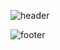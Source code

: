 <!--
**guswo4324/guswo4324** is a ✨ _special_ ✨ repository because its `README.md` (this file) appears on your GitHub profile.

Here are some ideas to get you started:

- 🔭 I’m currently working on ...
- 🌱 I’m currently learning ...
- 👯 I’m looking to collaborate on ...
- 🤔 I’m looking for help with ...
- 💬 Ask me about ...
- 📫 How to reach me: ...
- 😄 Pronouns: ...
- ⚡ Fun fact: ...
-->
<!--
00FA9A : MEDIUMSPRINGGREEN
7FFFD4 : AQUAMARINE
E0FFFF : LIGHTCYAN
90EE90 : LIGTHGREEN
00FF00 : LIME
87CEEB : SKYBLUE
-->

<!--![header](https://capsule-render.vercel.app/api?type=waving&color=gradient&height=200&section=header&text=🌱&fontSize=40) -->

![header](https://capsule-render.vercel.app/api?type=waving&color=87CEEB&text=%20🌱%20%20&height=200&fontSize=40&fontColor=ffffff)

<!--
<a href="https://github.com/guswo4324"><img align="left" style="height:170px" src="https://github-readme-stats.vercel.app/api?username=guswo4324&show_icons=true&include_all_commits=true&theme=nord&hide_border=true" alt="guswo's github stats" /></a>

<a href="https://github.com/guswo4324"><img align="center" style="height:170px" src="https://github-readme-stats.vercel.app/api/top-langs/?username=guswo4324&layout=compact&theme=nord&hide_border=true" /></a> 
-->

<!--
<div style="display: flex; justify-content: center; align-items: center; gap: 10px; flex-wrap: nowrap;">
  <a href="https://github.com/guswo4324">
    <img style="height:180px; width: 48%;" src="https://github-readme-stats.vercel.app/api?username=guswo4324&show_icons=true&include_all_commits=true&hide_border=true&bg_color=30,7F7FD5,86A8E7,91eae4&title_color=fff&text_color=fff" alt="guswo4324's github stats" />
  </a>
  <a href="https://github.com/guswo4324">
    <img style="height:180px; width: 48%;" src="https://github-readme-stats.vercel.app/api/top-langs/?username=guswo4324&layout=compact&hide_border=true&bg_color=30,91eae4,86A8E7&title_color=fff&text_color=fff" />
  </a>


  <a href="https://solved.ac/guswo4324/"><img style="height:180px; width: 48%;" src="http://mazassumnida.wtf/api/v2/generate_badge?boj=guswo4324"  /></a>
</div>
-->



![footer](https://capsule-render.vercel.app/api?section=footer&type=waving&color=87CEEB)

